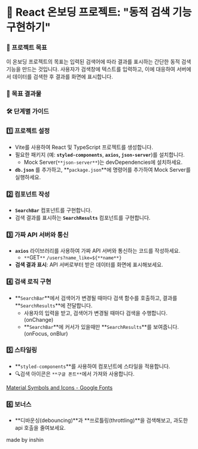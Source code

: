 # 🚀 React 온보딩 프로젝트: "동적 검색 기능 구현하기"

### 🎯 프로젝트 목표

이 온보딩 프로젝트의 목표는 입력된 검색어에 따라 결과를 표시하는 간단한 동적 검색 기능을 만드는 것입니다. 사용자가 검색창에 텍스트를 입력하고, 이에 대응하여 서버에서 데이터를 검색한 후 결과를 화면에 표시합니다.

### 🤖 목표 결과물


### 🛠️ 단계별 가이드

### **1️⃣ 프로젝트 설정**

- Vite를 사용하여 React 및 TypeScript 프로젝트를 생성합니다.
- 필요한 패키지 (예: **`styled-components`**, **`axios`, `json-server`**)를 설치합니다.
    - Mock Server(`**json-server**`)는 devDependencies에 설치하세요.
- **`db.json`** 를 추가하고, **`package.json`**에 명령어를 추가하여 Mock Server를 실행하세요.

### **2️⃣ 컴포넌트 작성**

- **`SearchBar`** 컴포넌트를 구현합니다.
- 검색 결과를 표시하는 **`SearchResults`** 컴포넌트를 구현합니다.

### ****3️⃣ 가짜 API 서버와 통신****

- **`axios`** 라이브러리를 사용하여 가짜 API 서버와 통신하는 코드를 작성하세요.
    - `**`GET`**` `/users?name_like=${**name**}`
- **검색 결과 표시**: API 서버로부터 받은 데이터를 화면에 표시해보세요.

### **4️⃣ 검색 로직 구현**

- **`SearchBar`**에서 검색어가 변경될 때마다 검색 함수를 호출하고, 결과를 **`SearchResults`**에 전달합니다.
    - 사용자의 입력을 받고, 검색어가 변경될 때마다 검색을 수행합니다.(onChange)
    - **`SearchBar`**에 커서가 있을때만 **`SearchResults`**를 보여줍니다. (onFocus, onBlur)

### **5️⃣ 스타일링**

- **`styled-components`**를 사용하여 컴포넌트에 스타일을 적용합니다.
- 🔍검색 아이콘은 `**구글 폰트**`에서 가져와 사용합니다.

[Material Symbols and Icons - Google Fonts](https://fonts.google.com/icons?selected=Material+Symbols+Outlined:search:FILL@0;wght@400;GRAD@0;opsz@24)

### 6️⃣ 보너스

- **디바운싱(debouncing)**과 **쓰로틀링(throttling)**을 검색해보고, 과도한 api 호출을 줄여보세요.

made by inshin
